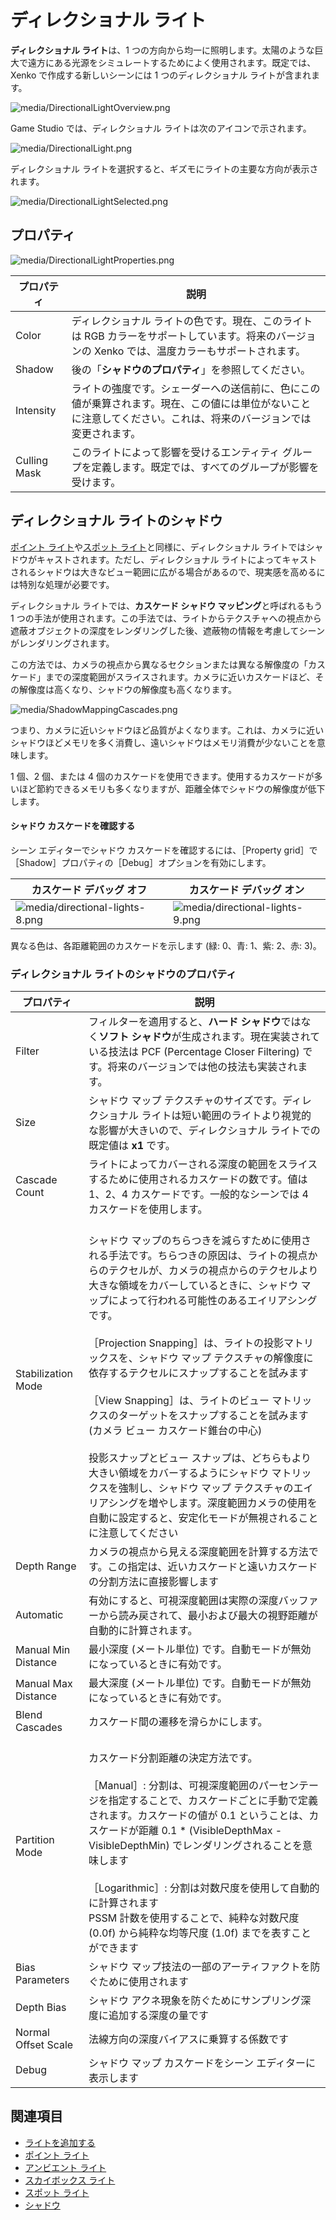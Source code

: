 # ディレクショナル ライト

**ディレクショナル ライト**は、1 つの方向から均一に照明します。太陽のような巨大で遠方にある光源をシミュレートするためによく使用されます。既定では、Xenko で作成する新しいシーンには 1 つのディレクショナル ライトが含まれます。

![media/DirectionalLightOverview.png](media/DirectionalLightOverview.png)

Game Studio では、ディレクショナル ライトは次のアイコンで示されます。

![media/DirectionalLight.png](media/DirectionalLight.png)

ディレクショナル ライトを選択すると、ギズモにライトの主要な方向が表示されます。

![media/DirectionalLightSelected.png](media/DirectionalLightSelected.png)

## プロパティ

![media/DirectionalLightProperties.png](media/DirectionalLightProperties.png)

| プロパティ     | 説明                                                                                    
| ------------ | ---------- |
| Color        | ディレクショナル ライトの色です。現在、このライトは RGB カラーをサポートしています。将来のバージョンの Xenko では、温度カラーもサポートされます。
| Shadow      | 後の「**シャドウのプロパティ**」を参照してください。
|Intensity | ライトの強度です。シェーダーへの送信前に、色にこの値が乗算されます。現在、この値には単位がないことに注意してください。これは、将来のバージョンでは変更されます。
| Culling Mask | このライトによって影響を受けるエンティティ グループを定義します。既定では、すべてのグループが影響を受けます。

## ディレクショナル ライトのシャドウ

[ポイント ライト](point-lights.md)や[スポット ライト](spot-lights.md)と同様に、ディレクショナル ライトではシャドウがキャストされます。ただし、ディレクショナル ライトによってキャストされるシャドウは大きなビュー範囲に広がる場合があるので、現実感を高めるには特別な処理が必要です。

ディレクショナル ライトでは、**カスケード シャドウ マッピング**と呼ばれるもう 1 つの手法が使用されます。この手法では、ライトからテクスチャへの視点から遮蔽オブジェクトの深度をレンダリングした後、遮蔽物の情報を考慮してシーンがレンダリングされます。

この方法では、カメラの視点から異なるセクションまたは異なる解像度の「カスケード」までの深度範囲がスライスされます。カメラに近いカスケードほど、その解像度は高くなり、シャドウの解像度も高くなります。

![media/ShadowMappingCascades.png](media/ShadowMappingCascades.png)

つまり、カメラに近いシャドウほど品質がよくなります。これは、カメラに近いシャドウほどメモリを多く消費し、遠いシャドウはメモリ消費が少ないことを意味します。

1 個、2 個、または 4 個のカスケードを使用できます。使用するカスケードが多いほど節約できるメモリも多くなりますが、距離全体でシャドウの解像度が低下します。

#### シャドウ カスケードを確認する

シーン エディターでシャドウ カスケードを確認するには、［Property grid］で［Shadow］プロパティの［Debug］オプションを有効にします。

| カスケード デバッグ オフ                                                   | カスケード デバッグ オン                                                    |
| -------------------------------------------------------------------- | -------------------------------------------------------------------- |
| ![media/directional-lights-8.png](media/directional-lights-8.png)  | ![media/directional-lights-9.png](media/directional-lights-9.png)  |

異なる色は、各距離範囲のカスケードを示します (緑: 0、青: 1、紫: 2、赤: 3)。

### ディレクショナル ライトのシャドウのプロパティ

| プロパティ            | 説明                                                        
| ------------------- | ------------
| Filter              | フィルターを適用すると、**ハード シャドウ**ではなく**ソフト シャドウ**が生成されます。現在実装されている技法は PCF (Percentage Closer Filtering) です。将来のバージョンでは他の技法も実装されます。
| Size                | シャドウ マップ テクスチャのサイズです。ディレクショナル ライトは短い範囲のライトより視覚的な影響が大きいので、ディレクショナル ライトでの既定値は **x1** です。
| Cascade Count       | ライトによってカバーされる深度の範囲をスライスするために使用されるカスケードの数です。値は 1、2、4 カスケードです。一般的なシーンでは 4 カスケードを使用します。
| Stabilization Mode  | <br>シャドウ マップのちらつきを減らすために使用される手法です。ちらつきの原因は、ライトの視点からのテクセルが、カメラの視点からのテクセルより大きな領域をカバーしているときに、シャドウ マップによって行われる可能性のあるエイリアシングです。</br> <br>［Projection Snapping］は、ライトの投影マトリックスを、シャドウ マップ テクスチャの解像度に依存するテクセルにスナップすることを試みます</br> <br>［View Snapping］は、ライトのビュー マトリックスのターゲットをスナップすることを試みます (カメラ ビュー カスケード錐台の中心)</br> <br>投影スナップとビュー スナップは、どちらもより大きい領域をカバーするようにシャドウ マトリックスを強制し、シャドウ マップ テクスチャのエイリアシングを増やします。深度範囲カメラの使用を自動に設定すると、安定化モードが無視されることに注意してください</br>
| Depth Range         | カメラの視点から見える深度範囲を計算する方法です。この指定は、近いカスケードと遠いカスケードの分割方法に直接影響します
| Automatic           | 有効にすると、可視深度範囲は実際の深度バッファーから読み戻されて、最小および最大の視野距離が自動的に計算されます。
| Manual Min Distance | 最小深度 (メートル単位) です。自動モードが無効になっているときに有効です。
| Manual Max Distance | 最大深度 (メートル単位) です。自動モードが無効になっているときに有効です。
| Blend Cascades      | カスケード間の遷移を滑らかにします。  
| Partition Mode      | <br>カスケード分割距離の決定方法です。</br> <br>［Manual］: 分割は、可視深度範囲のパーセンテージを指定することで、カスケードごとに手動で定義されます。カスケードの値が 0.1 ということは、カスケードが距離 0.1 * (VisibleDepthMax - VisibleDepthMin) でレンダリングされることを意味します<br> <br>［Logarithmic］: 分割は対数尺度を使用して自動的に計算されます <br> PSSM 計数を使用することで、純粋な対数尺度 (0.0f) から純粋な均等尺度 (1.0f) までを表すことができます<br>
| Bias Parameters     | シャドウ マップ技法の一部のアーティファクトを防ぐために使用されます
| Depth Bias          | シャドウ アクネ現象を防ぐためにサンプリング深度に追加する深度の量です
| Normal Offset Scale | 法線方向の深度バイアスに乗算する係数です
| Debug               | シャドウ マップ カスケードをシーン エディターに表示します

## 関連項目

* [ライトを追加する](add-a-light.md)
* [ポイント ライト](point-lights.md)
* [アンビエント ライト](ambient-lights.md)
* [スカイボックス ライト](skybox-lights.md)
* [スポット ライト](spot-lights.md)
* [シャドウ](shadows.md)
